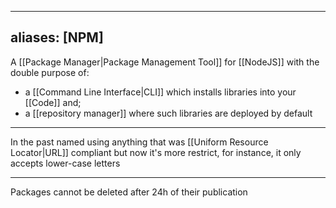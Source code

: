 
---
aliases: [NPM]
---

A [[Package Manager|Package Management Tool]] for [[NodeJS]] with the double purpose of:

- a [[Command Line Interface|CLI]] which installs libraries into your [[Code]] and;
- a [[repository manager]] where such libraries are deployed by default

---

In the past named using anything that was [[Uniform Resource Locator|URL]] compliant but now it's more restrict, for instance, it only accepts lower-case letters

---

Packages cannot be deleted after 24h of their publication